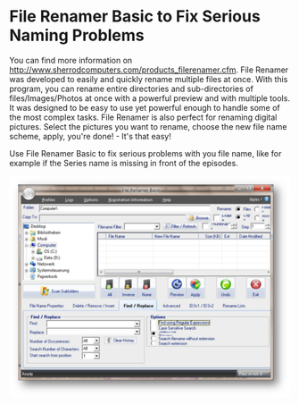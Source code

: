 # File Renamer Basic to Fix Serious Naming Problems

You can find more information on http://www.sherrodcomputers.com/products_filerenamer.cfm.  File Renamer was developed to easily and quickly rename multiple files at once.  With this program, you can rename entire directories and sub-directories of files/Images/Photos at once with a powerful preview and with multiple tools. It was designed to be easy to use yet powerful enough to handle some of the most complex tasks.  File Renamer is also perfect for renaming digital pictures. Select the pictures you want to rename, choose the new file name scheme, apply, you're done!  -  It's that easy!

Use File Renamer Basic to fix serious problems with you file name, like for example if the Series name is missing in front of the episodes.

[![FileRenamer](../images/FileRenamer.jpg)](../images/FileRenamer.jpg)
